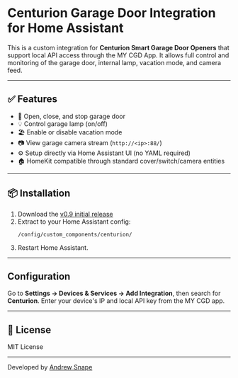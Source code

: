 # Centurion Garage Door Integration for Home Assistant

This is a custom integration for **Centurion Smart Garage Door Openers** that support local API access through the MY CGD App. It allows full control and monitoring of the garage door, internal lamp, vacation mode, and camera feed.

---

## ✅ Features

- 🚪 Open, close, and stop garage door
- 💡 Control garage lamp (on/off)
- 🏖 Enable or disable vacation mode
- 📷 View garage camera stream (`http://<ip>:88/`)
- ⚙️ Setup directly via Home Assistant UI (no YAML required)
- 🏠 HomeKit compatible through standard cover/switch/camera entities

---

## 📦 Installation

1. Download the [v0.9 initial release](https://github.com/andrew-snape/centurion-garage-HAS/releases)
2. Extract to your Home Assistant config:
   ```
   /config/custom_components/centurion/
   ```
3. Restart Home Assistant.

---

## Configuration

Go to **Settings → Devices & Services → Add Integration**, then search for **Centurion**. Enter your device's IP and local API key from the MY CGD app.

---

## 📜 License

MIT License

---

Developed by [Andrew Snape](https://github.com/andrew-snape)
